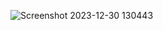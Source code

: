 ![Screenshot 2023-12-30 130443](https://github.com/amirrahi29/spring-boot-springsecurity-and-jwt/assets/107117774/8c9a58b8-8de0-486e-a31e-c5ba1b3a5698)
